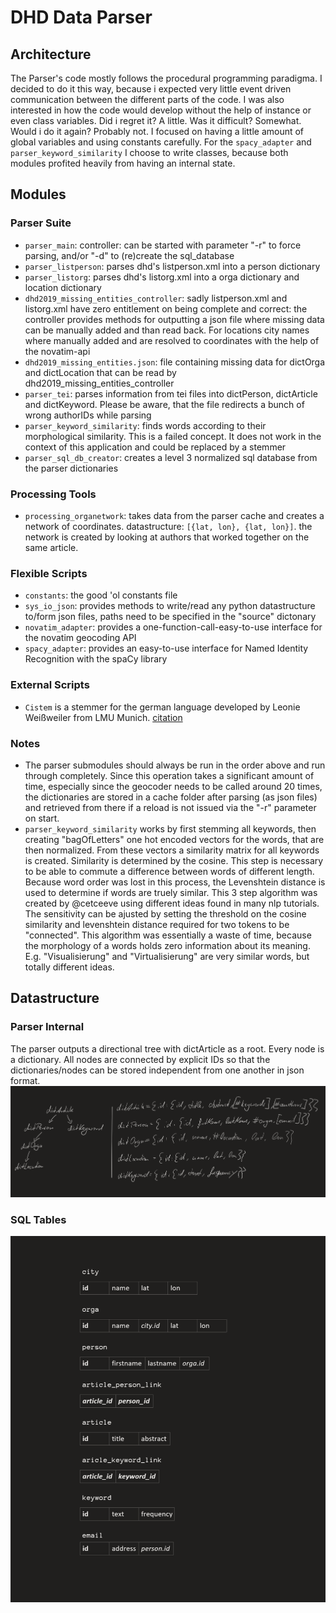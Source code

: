 # DHD Data Parser


## Architecture

The Parser's code mostly follows the procedural programming paradigma. I decided to do it this way, because i expected very little event driven communication between the different parts of the code. I was also interested in how the code would develop without the help of instance or even class variables. Did i regret it? A little. Was it difficult? Somewhat. Would i do it again? Probably not.
I focused on having a little amount of global variables and using constants carefully.
For the `spacy_adapter` and `parser_keyword_similarity` I choose to write classes, because both modules profited heavily from having an internal state.



## Modules

### Parser Suite
- `parser_main`: controller: can be started with parameter "-r" to force parsing, and/or "-d" to (re)create the sql_database
- `parser_listperson`: parses dhd's listperson.xml into a person dictionary
- `parser_listorg`: parses dhd's listorg.xml into a orga dictionary and location dictionary
- `dhd2019_missing_entities_controller`: sadly listperson.xml and listorg.xml have zero entitlement on being complete and correct: the controller provides methods for outputting a json file where missing data can be manually added and than read back. For locations city names where manually added and are resolved to coordinates with the help of the novatim-api
- `dhd2019_missing_entities.json`: file containing missing data for dictOrga and dictLocation that can be read by dhd2019_missing_entities_controller
- `parser_tei`: parses information from tei files into dictPerson, dictArticle and dictKeyword. Please be aware, that the file redirects a bunch of wrong authorIDs while  parsing
- `parser_keyword_similarity`: finds words according to their morphological similarity. This is a failed concept. It does not work in the context of this application and could be replaced by a stemmer
- `parser_sql_db_creator`: creates a level 3 normalized sql database from the parser dictionaries

### Processing Tools
- `processing_organetwork`: takes data from the parser cache and creates a network of coordinates. datastructure: `[{lat, lon}, {lat, lon}]`. the network is created by looking at authors that worked together on the same article.

### Flexible Scripts
- `constants`: the good 'ol constants file
- `sys_io_json`: provides methods to write/read any python datastructure to/form json files, paths need to be specified in the "source" dictonary
- `novatim_adapter`: provides a one-function-call-easy-to-use interface for the novatim geocoding API
- `spacy_adapter`: provides an easy-to-use interface for Named Identity Recognition with the spaCy library

### External Scripts
- `Cistem` is a stemmer for the german language developed by Leonie Weißweiler from LMU Munich. [citation](../../docs/cistem.bib)

### Notes
- The parser submodules should always be run in the order above and run through completely. Since this operation takes a significant amount of time, especially since the geocoder needs to be called around 20 times, the dictionaries are stored in a cache folder after parsing (as json files) and retrieved from there if a reload is not issued via the "-r" parameter on start.
- `parser_keyword_similarity` works by first stemming all keywords, then creating "bagOfLetters" one hot encoded vectors for the words, that are then normalized. From these vectors a similarity matrix for all keywords is created. Similarity is determined by the cosine. This step is necessary to be able to commute a difference between words of different length. Because word order was lost in this process, the Levenshtein distance is used to determine if words are truely similar.
This 3 step algorithm was created by @cetceeve using different ideas found in many nlp tutorials. The sensitivity can be ajusted by setting the threshold on the cosine similarity and levenshtein distance required for two tokens to be "connected".
This algorithm was essentially a waste of time, because the morphology of a words holds zero information about its meaning. E.g. "Visualisierung" and "Virtualisierung" are very similar words, but totally different ideas.



## Datastructure

### Parser Internal

The parser outputs a directional tree with dictArticle as a root. Every node is a dictionary. All nodes are connected by explicit IDs so that the dictionaries/nodes can be stored independent from one another in json format.
![Parser Internal Data Structure](../../docs/parser_internal_datastructure.PNG)


### SQL Tables

![SQL Tables](../../docs/sql_tables.PNG)
